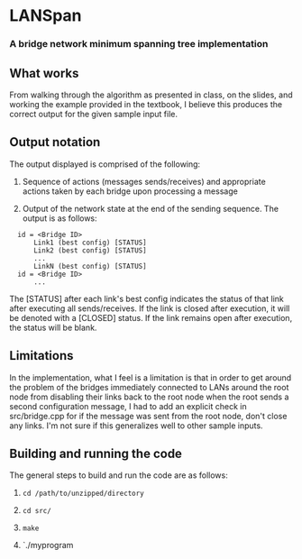 # LANSpan
### A bridge network minimum spanning tree implementation

## What works
From walking through the algorithm as presented in class, on the slides, and
working the example provided in the textbook, I believe this produces the
correct output for the given sample input file.

## Output notation
The output displayed is comprised of the following:
1. Sequence of actions (messages sends/receives) and appropriate actions taken
by each bridge upon processing a message

2. Output of the network state at the end of the sending sequence. The output
is as follows:

```
  id = <Bridge ID>
      Link1 (best config) [STATUS]
      Link2 (best config) [STATUS]
      ...
      LinkN (best config) [STATUS]
  id = <Bridge ID>
      ...
```
The [STATUS] after each link's best config indicates the status of that link
after executing all sends/receives. If the link is closed after execution, it
will be denoted with a [CLOSED] status. If the link remains open after
execution, the status will be blank.

## Limitations
In the implementation, what I feel is a limitation is that in order to get
around the problem of the bridges immediately connected to LANs around the root
node from disabling their links back to the root node when the root sends a
second configuration message, I had to add an explicit check in
src/bridge.cpp for if the message was sent from the root node, don't close
any links. I'm not sure if this generalizes well to other sample inputs.

## Building and running the code
The general steps to build and run the code are as follows:
1. `cd /path/to/unzipped/directory`

2. `cd src/`

3. `make`

4. `./myprogram <inputfile> <send order separated by spaces>
